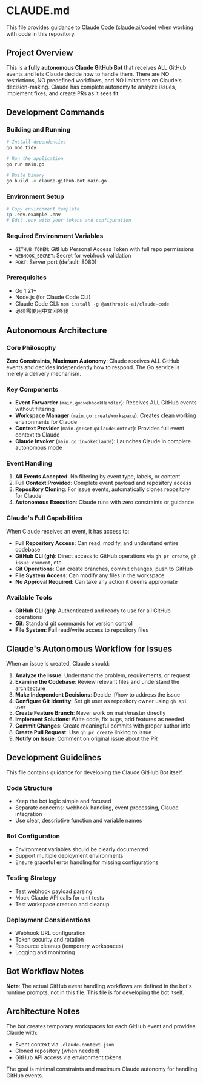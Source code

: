# CLAUDE.md

This file provides guidance to Claude Code (claude.ai/code) when working with code in this repository.

## Project Overview

This is a **fully autonomous Claude GitHub Bot** that receives ALL GitHub events and lets Claude decide how to handle them. There are NO restrictions, NO predefined workflows, and NO limitations on Claude's decision-making. Claude has complete autonomy to analyze issues, implement fixes, and create PRs as it sees fit.

## Development Commands

### Building and Running
```bash
# Install dependencies
go mod tidy

# Run the application
go run main.go

# Build binary
go build -o claude-github-bot main.go
```

### Environment Setup
```bash
# Copy environment template
cp .env.example .env
# Edit .env with your tokens and configuration
```

### Required Environment Variables
- `GITHUB_TOKEN`: GitHub Personal Access Token with full repo permissions
- `WEBHOOK_SECRET`: Secret for webhook validation
- `PORT`: Server port (default: 8080)

### Prerequisites
- Go 1.21+
- Node.js (for Claude Code CLI)
- Claude Code CLI: `npm install -g @anthropic-ai/claude-code`
- 必须需要用中文回答我

## Autonomous Architecture

### Core Philosophy
**Zero Constraints, Maximum Autonomy**: Claude receives ALL GitHub events and decides independently how to respond. The Go service is merely a delivery mechanism.

### Key Components
- **Event Forwarder** (`main.go:webhookHandler`): Receives ALL GitHub events without filtering
- **Workspace Manager** (`main.go:createWorkspace`): Creates clean working environments for Claude
- **Context Provider** (`main.go:setupClaudeContext`): Provides full event context to Claude
- **Claude Invoker** (`main.go:invokeClaude`): Launches Claude in complete autonomous mode

### Event Handling
1. **All Events Accepted**: No filtering by event type, labels, or content
2. **Full Context Provided**: Complete event payload and repository access
3. **Repository Cloning**: For issue events, automatically clones repository for Claude
4. **Autonomous Execution**: Claude runs with zero constraints or guidance

### Claude's Full Capabilities
When Claude receives an event, it has access to:
- **Full Repository Access**: Can read, modify, and understand entire codebase
- **GitHub CLI (gh)**: Direct access to GitHub operations via `gh pr create`, `gh issue comment`, etc.
- **Git Operations**: Can create branches, commit changes, push to GitHub
- **File System Access**: Can modify any files in the workspace
- **No Approval Required**: Can take any action it deems appropriate

### Available Tools
- **GitHub CLI (gh)**: Authenticated and ready to use for all GitHub operations
- **Git**: Standard git commands for version control
- **File System**: Full read/write access to repository files

## Claude's Autonomous Workflow for Issues

When an issue is created, Claude should:

1. **Analyze the Issue**: Understand the problem, requirements, or request
2. **Examine the Codebase**: Review relevant files and understand the architecture  
3. **Make Independent Decisions**: Decide if/how to address the issue
4. **Configure Git Identity**: Set git user as repository owner using `gh api user`
5. **Create Feature Branch**: Never work on main/master directly
6. **Implement Solutions**: Write code, fix bugs, add features as needed
7. **Commit Changes**: Create meaningful commits with proper author info
8. **Create Pull Request**: Use `gh pr create` linking to issue
9. **Notify on Issue**: Comment on original issue about the PR

## Development Guidelines

This file contains guidance for developing the Claude GitHub Bot itself.

### Code Structure
- Keep the bot logic simple and focused
- Separate concerns: webhook handling, event processing, Claude integration
- Use clear, descriptive function and variable names

### Bot Configuration
- Environment variables should be clearly documented
- Support multiple deployment environments
- Ensure graceful error handling for missing configurations

### Testing Strategy  
- Test webhook payload parsing
- Mock Claude API calls for unit tests
- Test workspace creation and cleanup

### Deployment Considerations
- Webhook URL configuration
- Token security and rotation
- Resource cleanup (temporary workspaces)
- Logging and monitoring

## Bot Workflow Notes

**Note**: The actual GitHub event handling workflows are defined in the bot's runtime prompts, not in this file. This file is for developing the bot itself.

## Architecture Notes

The bot creates temporary workspaces for each GitHub event and provides Claude with:
- Event context via `.claude-context.json`
- Cloned repository (when needed)
- GitHub API access via environment tokens

The goal is minimal constraints and maximum Claude autonomy for handling GitHub events.